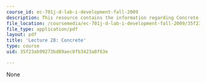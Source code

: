 ```yaml
---
course_id: ec-701j-d-lab-i-development-fall-2009
description: This resource contains the information regarding Concrete.
file_location: /coursemedia/ec-701j-d-lab-i-development-fall-2009/35f23ab99273bd89aec0fb3423a8f63e_MITEC_701JF09_lec28_nb.pdf
file_type: application/pdf
layout: pdf
title: 'Lecture 28: Concrete'
type: course
uid: 35f23ab99273bd89aec0fb3423a8f63e

---
```

None
